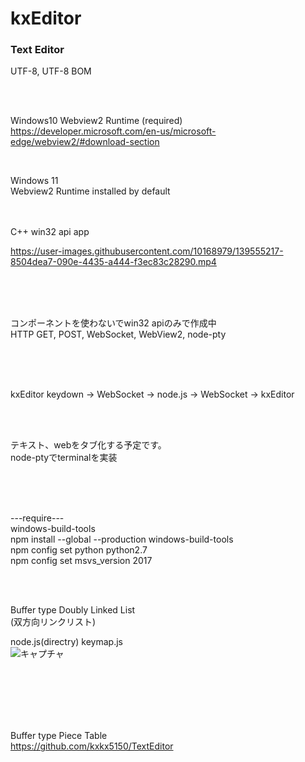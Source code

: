 # kxEditor
### Text Editor  

UTF-8, UTF-8 BOM

<br><br>

Windows10
Webview2 Runtime (required)  
https://developer.microsoft.com/en-us/microsoft-edge/webview2/#download-section  

<br>

Windows 11  
Webview2 Runtime installed by default
<br><br><br>

C++ win32 api app


https://user-images.githubusercontent.com/10168979/139555217-8504dea7-090e-4435-a444-f3ec83c28290.mp4


<br><br><br>

コンポーネントを使わないでwin32 apiのみで作成中  
HTTP GET, POST, WebSocket, WebView2, node-pty

<br><br><br>

kxEditor keydown → WebSocket → node.js → WebSocket → kxEditor

<br><br>

テキスト、webをタブ化する予定です。   
node-ptyでterminalを実装  

<br><br><br>

---require---  
windows-build-tools  
npm install --global --production windows-build-tools  
npm config set python python2.7  
npm config set msvs_version 2017

<br><br>

Buffer type Doubly Linked List  
(双方向リンクリスト)


node.js(directry) keymap.js  
![キャプチャ](https://user-images.githubusercontent.com/10168979/136787864-9a89943e-151f-4ab6-858c-61fc96eed4f5.PNG)


<br><br><br><br><br>

Buffer type Piece Table  
https://github.com/kxkx5150/TextEditor
